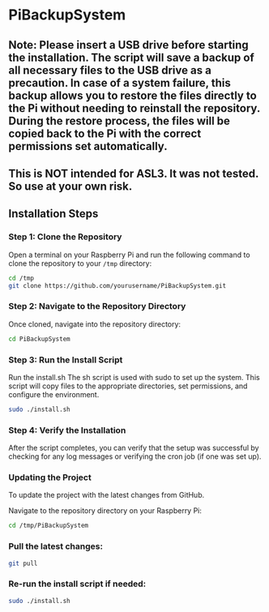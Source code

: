 # PiBackupSystem

## Note: Please insert a USB drive before starting the installation. The script will save a backup of all necessary files to the USB drive as a precaution. In case of a system failure, this backup allows you to restore the files directly to the Pi without needing to reinstall the repository. During the restore process, the files will be copied back to the Pi with the correct permissions set automatically. 

## This is NOT intended for ASL3. It was not tested. So use at your own risk.
 


## Installation Steps

### Step 1: Clone the Repository

Open a terminal on your Raspberry Pi and run the following command to clone the repository to your `/tmp` directory:

```bash
cd /tmp
git clone https://github.com/yourusername/PiBackupSystem.git
```

### Step 2: Navigate to the Repository Directory
Once cloned, navigate into the repository directory:

```bash
cd PiBackupSystem
```


### Step 3: Run the Install Script

Run the install.sh The sh script is used with sudo to set up the system. This script will copy files to the appropriate directories, set permissions, and configure the environment.

```bash
sudo ./install.sh
```

### Step 4: Verify the Installation

After the script completes, you can verify that the setup was successful by checking for any log messages or verifying the cron job (if one was set up).


### Updating the Project

To update the project with the latest changes from GitHub.

Navigate to the repository directory on your Raspberry Pi:
```bash
cd /tmp/PiBackupSystem
```

### Pull the latest changes:
```bash
git pull
```

### Re-run the install script if needed:
```bash
sudo ./install.sh
```
